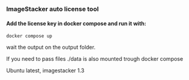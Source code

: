 ### ImageStacker auto license tool

#### Add the license key in docker compose and run it with:
`docker compose up`

wait the output on the output folder.

If you need to pass files ./data is also mounted trough docker compose


Ubuntu latest, imagestacker 1.3